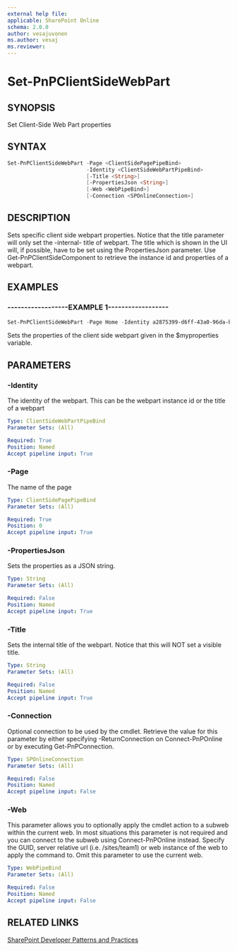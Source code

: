 ```yaml
---
external help file:
applicable: SharePoint Online
schema: 2.0.0
author: vesajuvonen
ms.author: vesaj
ms.reviewer:
---
```

# Set-PnPClientSideWebPart

## SYNOPSIS
Set Client-Side Web Part properties

## SYNTAX 

```powershell
Set-PnPClientSideWebPart -Page <ClientSidePagePipeBind>
                         -Identity <ClientSideWebPartPipeBind>
                         [-Title <String>]
                         [-PropertiesJson <String>]
                         [-Web <WebPipeBind>]
                         [-Connection <SPOnlineConnection>]
```

## DESCRIPTION
Sets specific client side webpart properties. Notice that the title parameter will only set the -internal- title of webpart. The title which is shown in the UI will, if possible, have to be set using the PropertiesJson parameter. Use Get-PnPClientSideComponent to retrieve the instance id and properties of a webpart.

## EXAMPLES

### ------------------EXAMPLE 1------------------
```powershell
Set-PnPClientSideWebPart -Page Home -Identity a2875399-d6ff-43a0-96da-be6ae5875f82 -PropertiesJson $myproperties
```

Sets the properties of the client side webpart given in the $myproperties variable.

## PARAMETERS

### -Identity
The identity of the webpart. This can be the webpart instance id or the title of a webpart

```yaml
Type: ClientSideWebPartPipeBind
Parameter Sets: (All)

Required: True
Position: Named
Accept pipeline input: True
```

### -Page
The name of the page

```yaml
Type: ClientSidePagePipeBind
Parameter Sets: (All)

Required: True
Position: 0
Accept pipeline input: True
```

### -PropertiesJson
Sets the properties as a JSON string.

```yaml
Type: String
Parameter Sets: (All)

Required: False
Position: Named
Accept pipeline input: True
```

### -Title
Sets the internal title of the webpart. Notice that this will NOT set a visible title.

```yaml
Type: String
Parameter Sets: (All)

Required: False
Position: Named
Accept pipeline input: True
```

### -Connection
Optional connection to be used by the cmdlet. Retrieve the value for this parameter by either specifying -ReturnConnection on Connect-PnPOnline or by executing Get-PnPConnection.

```yaml
Type: SPOnlineConnection
Parameter Sets: (All)

Required: False
Position: Named
Accept pipeline input: False
```

### -Web
This parameter allows you to optionally apply the cmdlet action to a subweb within the current web. In most situations this parameter is not required and you can connect to the subweb using Connect-PnPOnline instead. Specify the GUID, server relative url (i.e. /sites/team1) or web instance of the web to apply the command to. Omit this parameter to use the current web.

```yaml
Type: WebPipeBind
Parameter Sets: (All)

Required: False
Position: Named
Accept pipeline input: False
```

## RELATED LINKS

[SharePoint Developer Patterns and Practices](https://aka.ms/sppnp)
